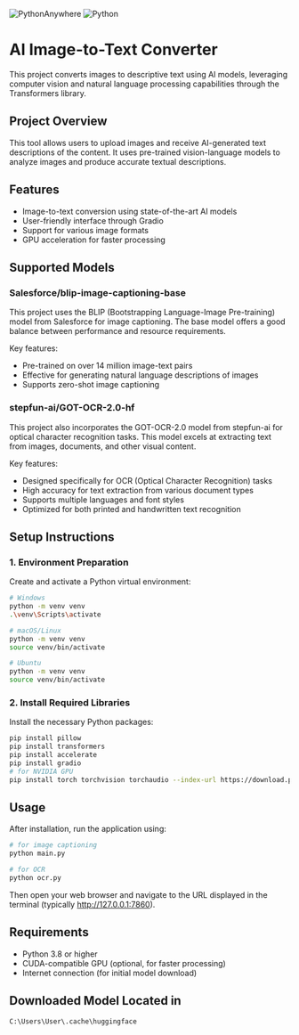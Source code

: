 ![PythonAnywhere](https://img.shields.io/badge/pythonanywhere-%232F9FD7.svg?style=for-the-badge&logo=pythonanywhere&logoColor=151515)
![Python](https://img.shields.io/badge/python-3670A0?style=for-the-badge&logo=python&logoColor=ffdd54)

# AI Image-to-Text Converter

This project converts images to descriptive text using AI models, leveraging computer vision and natural language processing capabilities through the Transformers library.

## Project Overview

This tool allows users to upload images and receive AI-generated text descriptions of the content. It uses pre-trained vision-language models to analyze images and produce accurate textual descriptions.

## Features

- Image-to-text conversion using state-of-the-art AI models
- User-friendly interface through Gradio
- Support for various image formats
- GPU acceleration for faster processing

## Supported Models

### Salesforce/blip-image-captioning-base

This project uses the BLIP (Bootstrapping Language-Image Pre-training) model from Salesforce for image captioning. The base model offers a good balance between performance and resource requirements.

Key features:
- Pre-trained on over 14 million image-text pairs
- Effective for generating natural language descriptions of images
- Supports zero-shot image captioning

### stepfun-ai/GOT-OCR-2.0-hf

This project also incorporates the GOT-OCR-2.0 model from stepfun-ai for optical character recognition tasks. This model excels at extracting text from images, documents, and other visual content.

Key features:
- Designed specifically for OCR (Optical Character Recognition) tasks
- High accuracy for text extraction from various document types
- Supports multiple languages and font styles
- Optimized for both printed and handwritten text recognition


## Setup Instructions

### 1. Environment Preparation
Create and activate a Python virtual environment:
```bash
# Windows
python -m venv venv
.\venv\Scripts\activate

# macOS/Linux
python -m venv venv
source venv/bin/activate

# Ubuntu
python -m venv venv
source venv/bin/activate
```

### 2. Install Required Libraries
Install the necessary Python packages:
```bash
pip install pillow
pip install transformers
pip install accelerate
pip install gradio
# for NVIDIA GPU
pip install torch torchvision torchaudio --index-url https://download.pytorch.org/whl/cu118 
```

## Usage

After installation, run the application using:
```bash
# for image captioning
python main.py 

# for OCR
python ocr.py
```

Then open your web browser and navigate to the URL displayed in the terminal (typically http://127.0.0.1:7860).

## Requirements

- Python 3.8 or higher
- CUDA-compatible GPU (optional, for faster processing)
- Internet connection (for initial model download)

## Downloaded Model Located in 
```bash
C:\Users\User\.cache\huggingface
```